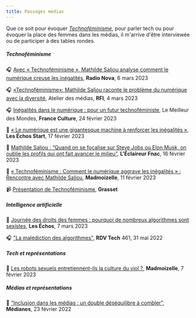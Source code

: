 ```yaml
---
title: Passages médias
---
```

Que ce soit pour évoquer [_Technoféminisme_](https://www.grasset.fr/livres/technofeminisme-9782246828822), pour parler tech ou pour évoquer la place des femmes dans les médias, il m'arrive d'être interviewée ou de participer à des tables rondes.

##### Technoféminisme

🎧 [Avec « Technoféminisme », Mathilde Saliou analyse comment le numérique creuse les inégalités](https://www.nova.fr/tech/avec-technofeminisme-mathilde-saliou-analyse-comment-le-numerique-creuse-les-inegalites-219453-06-03-2023/), **Radio Nova**, 6 mars 2023

🎧 [«Technoféminisme»: Mathilde Saliou raconte le problème du numérique avec la diversité](https://www.rfi.fr/fr/podcasts/atelier-des-m%C3%A9dias/20230304-technof%C3%A9minisme-mathilde-saliou-raconte-le-probl%C3%A8me-du-num%C3%A9rique-avec-la-diversit%C3%A9), Atelier des médias, **RFI**, 4 mars 2023

🎧 [Inégalités dans le numérique : pour un futur technoféministe](https://www.radiofrance.fr/franceculture/podcasts/le-meilleur-des-mondes/inegalites-dans-le-numerique-pour-un-futur-technofeministe-7166073), Le Meilleur des Mondes, **France Culture**, 24 février 2023

📰 [« Le numérique est une gigantesque machine à renforcer les inégalités »](https://start.lesechos.fr/societe/egalite-diversite/le-numerique-est-une-gigantesque-machine-a-renforcer-les-inegalites-1907845), **Les Échos Start**, 17 février 2023

📰 [Mathilde Saliou : “Quand on se focalise sur Steve Jobs ou Elon Musk, on oublie les profils qui ont fait avancer le milieu”](https://leclaireur.fnac.com/article/242118-mathilde-saliou-quand-on-se-focalise-sur-steve-jobs-ou-elon-musk-on-oublie-les-profils-qui-ont-fait-avancer-le-milieu/), **L'Éclaireur Fnac**, 16 février 2023

📰 [« Technoféminisme : Comment le numérique aggrave les inégalités » : Rencontre avec Mathilde Saliou](https://www.madmoizelle.com/techno-feminisme-comment-le-numerique-aggrave-les-inegalites-rencontre-avec-mathilde-saliou-1493643), **Madmoizelle**, 11 février 2023

📹 [Présentation de Technoféminisme](https://www.youtube.com/watch?v=DBGSB5oXygg), **Grasset**

##### Intelligence artificielle

📰 [Journée des droits des femmes : pourquoi de nombreux algorithmes sont sexistes](https://www.lesechos.fr/tech-medias/hightech/journee-de-la-femme-pourquoi-de-nombreux-algorithmes-sont-sexistes-1912930), **Les Échos**, 7 mars 2023

🎧 ["La malédiction des algorithmes"](https://frenchspin.fr/2022/05/rdv-tech-461-la-malediction-des-algorithmes/), **RDV Tech** 461, 31 mai 2022

##### Tech et représentations

📰 [Les robots sexuels entretiennent-ils la culture du viol ?](https://www.madmoizelle.com/les-robots-sexuels-entretiennent-ils-la-culturel-du-viol-1491411), **Madmoizelle**, 7 février 2023

##### Médias et représentations

📰 ["Inclusion dans les médias : un double déséquilibre à combler"](https://www.medianes.org/inclusion-dans-les-medias-un-double-desequilibre-a-combler/), **Médianes**, 23 février 2022